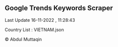 

## Google Trends Keywords Scraper 
 
Last Update 16-11-2022 , 11:28:43

Country List :
VIETNAM.json



© Abdul Muttaqin 
